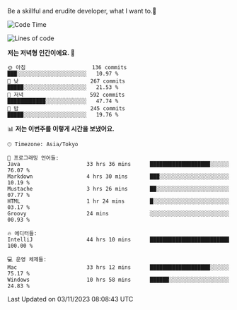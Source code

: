 Be a skillful and erudite developer, what I want to.👶

<!--START_SECTION:waka-->
![Code Time](http://img.shields.io/badge/Code%20Time-74%20hrs%201%20min-blue)

![Lines of code](https://img.shields.io/badge/%EC%A0%80%EB%8A%94%20%EC%97%AC%ED%83%9C%EA%B9%8C%EC%A7%80%20-726.2%20thousand%20%EC%A4%84%EC%9D%98%20%EC%BD%94%EB%93%9C%EB%A5%BC%20%EC%9E%91%EC%84%B1%ED%96%88%EC%96%B4%EC%9A%94.-blue)

**저는 저녁형 인간이에요. 🦉** 

```text
🌞 아침                     136 commits         ███░░░░░░░░░░░░░░░░░░░░░░   10.97 % 
🌆 낮　                     267 commits         █████░░░░░░░░░░░░░░░░░░░░   21.53 % 
🌃 저녁                     592 commits         ████████████░░░░░░░░░░░░░   47.74 % 
🌙 밤　                     245 commits         █████░░░░░░░░░░░░░░░░░░░░   19.76 % 
```


📊 **저는 이번주를 이렇게 시간을 보냈어요.** 

```text
🕑︎ Timezone: Asia/Tokyo

💬 프로그래밍 언어들: 
Java                     33 hrs 36 mins      ███████████████████░░░░░░   76.07 % 
Markdown                 4 hrs 30 mins       ███░░░░░░░░░░░░░░░░░░░░░░   10.19 % 
Mustache                 3 hrs 26 mins       ██░░░░░░░░░░░░░░░░░░░░░░░   07.77 % 
HTML                     1 hr 24 mins        █░░░░░░░░░░░░░░░░░░░░░░░░   03.17 % 
Groovy                   24 mins             ░░░░░░░░░░░░░░░░░░░░░░░░░   00.93 % 

🔥 에디터들: 
IntelliJ                 44 hrs 10 mins      █████████████████████████   100.00 % 

💻 운영 체제들: 
Mac                      33 hrs 12 mins      ███████████████████░░░░░░   75.17 % 
Windows                  10 hrs 58 mins      ██████░░░░░░░░░░░░░░░░░░░   24.83 % 
```


 Last Updated on 03/11/2023 08:08:43 UTC
<!--END_SECTION:waka-->
